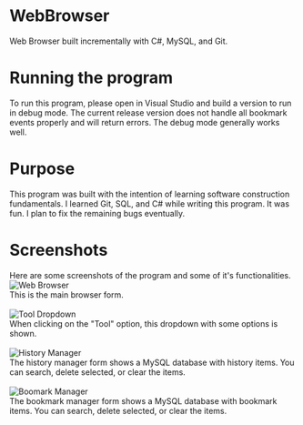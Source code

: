 # WebBrowser
Web Browser built incrementally with C#, MySQL, and Git.

# Running the program
To run this program, please open in Visual Studio and build a version to run in debug mode. The current release version
does not handle all bookmark events properly and will return errors. The debug mode generally works well.

# Purpose
This program was built with the intention of learning software construction fundamentals. I learned Git, SQL, and C# while writing this program. It was fun. I plan to fix the remaining bugs eventually.

# Screenshots
Here are some screenshots of the program and some of it's functionalities. 
![Web Browser](https://i.imgur.com/8fqJGIR.png)
<br/>
This is the main browser form. 
<br/><br/>
![Tool Dropdown](https://i.imgur.com/ql0XhqZ.png)
<br/>
When clicking on the "Tool" option, this dropdown with some options is shown.
<br/><br/>
![History Manager](https://i.imgur.com/LDnJ4OI.png)
<br/>
The history manager form shows a MySQL database with history items. You can search, delete selected, or clear the items.
<br/><br/>
![Boomark Manager](https://i.imgur.com/Otm4wYM.png)
<br/>
The bookmark manager form shows a MySQL database with bookmark items. You can search, delete selected, or clear the items.

